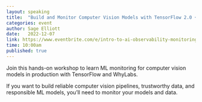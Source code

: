 ```yaml
---
layout: speaking
title:  "Build and Monitor Computer Vision Models with TensorFlow 2.0 + WhyLabs - workshop"
categories: event
author: Sage Elliott
date:   2022-12-07
link: https://www.eventbrite.com/e/intro-to-ai-observability-monitoring-ml-models-data-in-production-tickets-453351094327
time: 10:00am
published: true
---
```


Join this hands-on workshop to learn ML monitoring for computer vision models in production with TensorFlow and WhyLabs.

If you want to build reliable computer vision pipelines, trustworthy data, and responsible ML models, you’ll need to monitor your models and data.

